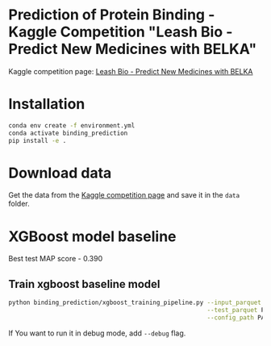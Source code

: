# Prediction of Protein Binding - Kaggle Competition "Leash Bio - Predict New Medicines with BELKA"

Kaggle competition
page: [Leash Bio - Predict New Medicines with BELKA](https://www.kaggle.com/competitions/leash-BELKA/overview)

# Installation

```bash
conda env create -f environment.yml
conda activate binding_prediction
pip install -e .
```

# Download data

Get the data from the [Kaggle competition page](https://www.kaggle.com/competitions/leash-BELKA/data) and save it in
the `data` folder.

# XGBoost model baseline

Best test MAP score - 0.390

## Train xgboost baseline model

```bash
python binding_prediction/xgboost_training_pipeline.py --input_parquet PATH_TO_INPUT_TRAIN_PARQUET_FILE \
                                                       --test_parquet PATH_TO_INPUT_TEST_PARQUET_FILE \
                                                       --config_path PATH_TO_YAML_WITH_CONFIG
```

If You want to run it in debug mode, add `--debug` flag.
